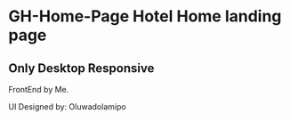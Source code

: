 # GH-Home-Page Hotel Home landing page

## Only Desktop Responsive

FrontEnd by Me.

UI Designed by: Oluwadolamipo


